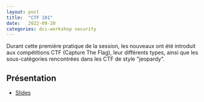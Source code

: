 ```yaml
---
layout: post
title:  "CTF 101"
date:   2022-09-20
categories: dci-workshop security
---
```


Durant cette première pratique de la session, les nouveaux ont été introduit aux compétitions CTF (Capture The Flag), leur différents types, ainsi que les sous-catégories rencontrées dans les CTF de style "jeopardy".

## Présentation

- [Slides](https://drive.google.com/file/d/1Hiz6WnGYHA9jyclO2ndALliEV2FStiDG/view?usp=sharing)
